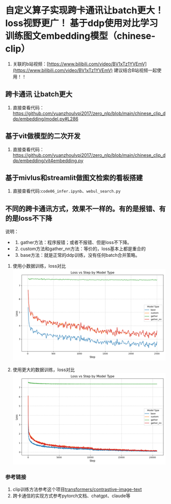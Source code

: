 # 自定义算子实现跨卡通讯让batch更大！loss视野更广！ 基于ddp使用对比学习训练图文embedding模型（chinese-clip）

1. 关联的b站视频：[https://www.bilibili.com/video/BV1xTz1YVEmV](https://www.bilibili.com/video/BV1xTz1YVEmV) 建议结合B站视频一起使用！！


## 跨卡通讯 让batch更大
1. 直接查看代码：https://github.com/yuanzhoulvpi2017/zero_nlp/blob/main/chinese_clip_ddp/embedding/model.py#L286



## 基于vit做模型的二次开发
1. 直接查看代码：https://github.com/yuanzhoulvpi2017/zero_nlp/blob/main/chinese_clip_ddp/embedding/vit4embedding.py


## 基于mivlus和streamlit做图文检索的看板搭建
1. 直接查看代码:`code06_infer.ipynb`、`webul_search.py`

## 不同的跨卡通讯方式，效果不一样的。有的是报错、有的是loss不下降

说明：
- 1. gather方法：程序报错；或者不报错、但是loss不下降。
- 2. custom方法和gather_nn方法：等价的，loss基本上都是重合的
- 3. base方法：就是正常的ddp训练，没有任何batch合并策略。

1. 使用小数据训练，loss对比
![image](loss_vs_step_by_model_type.png)


2. 使用更大的数据训练，loss对比
![image](loss_vs_step_by_model_type_big.png)



### 参考链接
1. clip训练方法参考这个项目[transformers/contrastive-image-text](https://github.com/huggingface/transformers/tree/66ab300aaff9ef509f8736cf186ab9b6a0ef4f3b/examples/pytorch/contrastive-image-text)
2. 跨卡通信的实现方式参考pytorch文档、chatgpt、claude等


